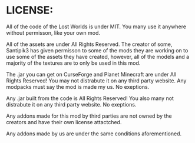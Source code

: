 # LICENSE:
All of the code of the Lost Worlds is under MIT. You many use it anywhere without permisson, like your own mod.

All of the assets are under All Rights Reserved. The creator of some, Santipik3 has given permisson to some of the mods they are working on to use some of the assets they have created, however, all of the models and a majority of the textures are to only be used in this mod.

The .jar you can get on CurseForge and Planet Minecraft are under All Rights Reserved! You may not distrabute it on any third party website. Any modpacks must say the mod is made my us. No exeptions.

Any .jar built from the code is All Rights Reserved! You also many not distrabute it on any third party website. No exeptions.

Any addons made for this mod by third parties are not owned by the creators and have their own license attactched.

Any addons made by us are under the same conditions aforementioned.